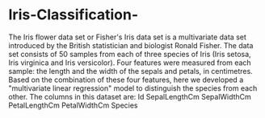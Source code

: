 # Iris-Classification-
The Iris flower data set or Fisher's Iris data set is a multivariate data set introduced by the British statistician and biologist Ronald Fisher.
The data set consists of 50 samples from each of three species of Iris (Iris setosa, Iris virginica and Iris versicolor). Four features were measured from each sample: the length and the width of the sepals and petals, in centimetres. Based on the combination of these four features, here we developed a "multivariate linear regression" model to distinguish the species from each other.
The columns in this dataset are:
    Id
    SepalLengthCm
    SepalWidthCm
    PetalLengthCm
    PetalWidthCm
    Species
